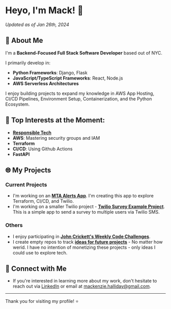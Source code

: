 # Heyo, I'm Mack! 👋

_Updated as of Jan 26th, 2024_

## 🚀 About Me
I'm a **Backend-Focused Full Stack Software Developer** based out of NYC.

I primarily develop in: 
- **Python Frameworks**: Django, Flask
- **JavaScript/TypeScript Frameworks**: React, Node.js
- **AWS Serverless Architectures**

I enjoy building projects to expand my knowledge in AWS App Hosting, CI/CD Pipelines, Environment Setup, Containerization, and the Python Ecosystem.

## 🌈 Top Interests at the Moment:
- [**Responsible Tech**](https://alltechishuman.org/)
- **AWS**: Mastering security groups and IAM
- **Terraform**
- **CI/CD**: Using Github Actions
- **FastAPI** 

## 🌐 My Projects
### Current Projects
- I'm working on an [**MTA Alerts App**](https://github.com/MackHalliday/subscribe_to_MTA_alerts). I'm creating this app to explore Terraform, CI/CD, and Twilio.
- I'm working on a smaller Twilio project - [**Twilio Survey Example Project**](https://github.com/MackHalliday/twilio_survey_example_project). This is a simple app to send a survey to multiple users via Twilio SMS.
  
### Others
- I enjoy participating in [**John Crickett's Weekly Code Challenges**](https://codingchallenges.fyi/challenges/intro). 
- I create empty repos to track [**ideas for future projects**](https://github.com/stars/MackHalliday/lists/future-ideas) - No matter how werid. I have no intention of monetizing these projects - only ideas I could use to explore tech. 

## 🤝 Connect with Me
- If you're interested in learning more about my work, don't hesitate to reach out via [LinkedIn](https://www.linkedin.com/in/mackhalliday/) or email at mackenzie.halliday@gmail.com.

---

Thank you for visiting my profile! ⭐️
